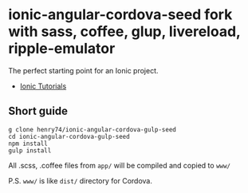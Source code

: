 ionic-angular-cordova-seed fork with sass, coffee, glup, livereload, ripple-emulator
==========================

The perfect starting point for an Ionic project.

- [Ionic Tutorials](http://ionicframework.com/tutorials/)


## Short guide

```
g clone henry74/ionic-angular-cordova-gulp-seed
cd ionic-angular-cordova-gulp-seed
npm install
gulp install
```

All .scss, .coffee files from `app/` will be compiled and copied to `www/`

P.S. `www/` is like `dist/` directory for Cordova.